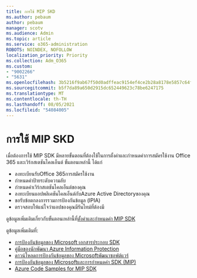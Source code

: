 ```yaml
---
title: การใช้ MIP SKD
ms.author: pebaum
author: pebaum
manager: scotv
ms.audience: Admin
ms.topic: article
ms.service: o365-administration
ROBOTS: NOINDEX, NOFOLLOW
localization_priority: Priority
ms.collection: Adm_O365
ms.custom:
- "9002266"
- "5631"
ms.openlocfilehash: 3b5216f9ab67f50d0adffeac9154ef4ce2b28a8178e5857c64fbbd78884d77b6
ms.sourcegitcommit: b5f7da89a650d2915dc652449623c78be6247175
ms.translationtype: MT
ms.contentlocale: th-TH
ms.lasthandoff: 08/05/2021
ms.locfileid: "54084005"
---
```

# <a name="using-mip-skd"></a>การใช้ MIP SKD

เมื่อต้องการใช้ MIP SDK มีหลายขั้นตอนที่ต้องใช้ในการตั้งค่าและกําหนดค่าการสมัครใช้งาน Office 365 และเวิร์กสเตชันไคลเอ็นต์ ขั้นตอนเหล่านี้ ได้แก่

- ลงทะเบียนรับOffice 365การสมัครใช้งาน
- กําหนดค่าป้ายระดับความลับ
- กําหนดค่าเวิร์กสเตชันไคลเอ็นต์ของคุณ
- ลงทะเบียนแอปพลิเคชันไคลเอ็นต์กับAzure Active Directoryของคุณ
- ขอรับข้อตกลงการรวมการป้องกันข้อมูล (IPIA)
- ตรวจสอบให้แน่ใจว่าแอปของคุณมีรันไทม์ที่ต้องมี

ดูข้อมูลเพิ่มเติมเกี่ยวกับขั้นตอนเหล่านี้ที่[ตั้งค่าและกําหนดค่า MIP SDK](https://docs.microsoft.com/information-protection/develop/setup-configure-mip)

ดูข้อมูลเพิ่มเติมที่:

- [การป้องกันข้อมูลของ Microsoft เอกสารประกอบ SDK](https://docs.microsoft.com/information-protection/develop/)
- [คู่มือของนักพัฒนา Azure Information Protection](https://docs.microsoft.com/azure/information-protection/develop/developers-guide)
- [ดาวน์โหลดการป้องกันข้อมูลของ Microsoftพัฒนาซอฟต์แวร์](https://www.microsoft.com/download/details.aspx?id=57392)
- [การป้องกันข้อมูลของ Microsoftและการกําหนดค่า SDK (MIP)](https://docs.microsoft.com/information-protection/develop/setup-configure-mip)
- [Azure Code Samples for MIP SDK](https://azure.microsoft.com/resources/samples/?sort=0&term=mipsdk)
